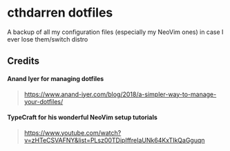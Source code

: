 # cthdarren dotfiles

A backup of all my configuration files (especially my NeoVim ones) in case I ever lose them/switch distro

## Credits

#### Anand Iyer for managing dotfiles
> https://www.anand-iyer.com/blog/2018/a-simpler-way-to-manage-your-dotfiles/

#### TypeCraft for his wonderful NeoVim setup tutorials
> https://www.youtube.com/watch?v=zHTeCSVAFNY&list=PLsz00TDipIffreIaUNk64KxTIkQaGguqn
